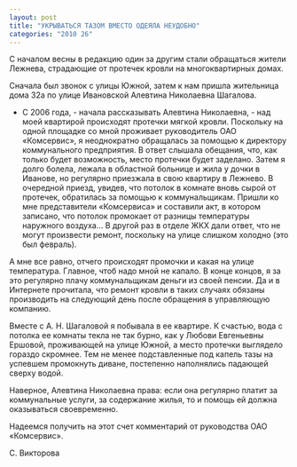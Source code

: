 ```yaml
---
layout: post
title: "УКРЫВАТЬСЯ ТАЗОМ ВМЕСТО ОДЕЯЛА НЕУДОБНО"
categories: "2010 26"
---
```


С началом весны в редакцию один за другим стали обращаться жители Лежнева, страдающие от протечек кровли на многоквартирных домах.

Сначала был звонок с улицы Южной, затем к нам пришла жительница дома 32а по улице Ивановской Алевтина Николаевна Шагалова.

- С 2006 года, - начала рассказывать Алевтина Николаевна, - над моей квартирой происходят протечки мягкой кровли. Поскольку на одной площадке со мной проживает руководитель ОАО «Комсервис», я неоднократно обращалась за помощью к директору коммунального предприятия. В ответ слышала обещания, что, как только будет возможность, место протечки будет заделано. Затем я долго болела, лежала в областной больнице и жила у дочки в Иванове, но регулярно приезжала в свою квартиру в Лежнево. В очередной приезд, увидев, что потолок в комнате вновь сырой от протечек, обратилась за помощью к коммунальщикам. Пришли ко мне представители «Комсервиса» и составили акт, в котором записано, что потолок промокает от разницы температуры наружного воздуха… В другой раз в отделе ЖКХ дали ответ, что не могут произвести ремонт, поскольку на улице слишком холодно (это был февраль).

А мне все равно, отчего происходят промочки и какая на улице температура. Главное, чтоб надо мной не капало. В конце концов, я за это регулярно плачу коммунальщикам деньги из своей пенсии. Да и в Интернете прочитала, что ремонт кровли в таких случаях обязаны производить на следующий день после обращения в управляющую компанию.

Вместе с А. Н. Шагаловой я побывала в ее квартире. К счастью, вода с потолка ее комнаты текла не так бурно, как у Любови Евгеньевны Ершовой, проживающей на улице Южной, а место протечки выглядело гораздо скромнее. Тем не менее подставленные под капель тазы на успевшем промокнуть диване, постепенно наполнялись падающей сверху водой.

Наверное, Алевтина Николаевна права: если она регулярно платит за коммунальные услуги, за содержание жилья, то и помощь ей должна  оказываться своевременно.

Надеемся получить на этот счет комментарий от руководства ОАО «Комсервис».

С. Викторова


